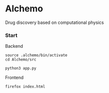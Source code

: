 # Alchemo
Drug discovery based on computational physics

### Start
Backend
```
source .alchemo/bin/activate
cd Alchemo/src
```
```
python3 app.py
```
Frontend
```
firefox index.html
```